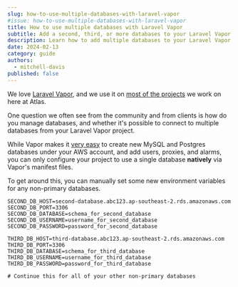 ```yaml
---
slug: how-to-use-multiple-databases-with-laravel-vapor
#issue: how-to-use-multiple-databases-with-laravel-vapor
title: How to use multiple databases with Laravel Vapor
subtitle: Add a second, third, or more databases to your Laravel Vapor project.
description: Learn how to add multiple databases to your Laravel Vapor project.
date: 2024-02-13
category: guide
authors:
  - mitchell-davis
published: false
---
```


We love [Laravel Vapor](https://vapor.laravel.com/), and we use it on [most of the projects](/tech-stack) we work on
here at Atlas.

One question we often see from the community and from clients is how do you manage databases, and whether it's possible
to connect to multiple databases from your Laravel Vapor project.

While Vapor makes it [very easy](https://docs.vapor.build/resources/databases.html) to create new MySQL and Postgres
databases under your AWS account, and add users, proxies, and alarms, you can only configure your project to use a
single database **natively** via Vapor's manifest files.

To get around this, you can manually set some new environment variables for any non-primary databases.

```dotenv
SECOND_DB_HOST=second-database.abc123.ap-southeast-2.rds.amazonaws.com
SECOND_DB_PORT=3306
SECOND_DB_DATABASE=schema_for_second_database
SECOND_DB_USERNAME=username_for_second_database
SECOND_DB_PASSWORD=password_for_second_database

THIRD_DB_HOST=third-database.abc123.ap-southeast-2.rds.amazonaws.com
THIRD_DB_PORT=3306
THIRD_DB_DATABASE=schema_for_third_database
THIRD_DB_USERNAME=username_for_third_database
THIRD_DB_PASSWORD=password_for_third_database

# Continue this for all of your other non-primary databases
```
